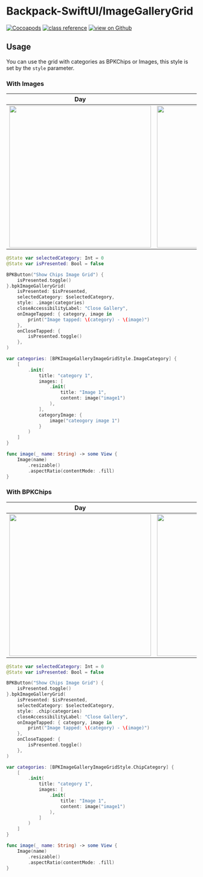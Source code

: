 # Backpack-SwiftUI/ImageGalleryGrid

[![Cocoapods](https://img.shields.io/cocoapods/v/Backpack-SwiftUI.svg?style=flat)](https://cocoapods.org/pods/Backpack-SwiftUI)
[![class reference](https://img.shields.io/badge/Class%20reference-iOS-blue)](https://backpack.github.io/ios/versions/latest/swiftui/Structs/BPKImageGalleryGrid.html)
[![view on Github](https://img.shields.io/badge/Source%20code-GitHub-lightgrey)](https://github.com/backpack/ios/tree/main/Backpack-SwiftUI/ImageGalleryGrid)
 
## Usage

You can use the grid with categories as BPKChips or Images, this style is set by the `style` parameter.

### With Images

| Day | Night |
| --- | --- |
| <img src="https://raw.githubusercontent.com/backpack/ios/main/screenshots/iPhone-swiftui_image-gallery-grid___images_lm.png" alt="" width="375" /> |<img src="https://raw.githubusercontent.com/backpack/ios/main/screenshots/iPhone-swiftui_image-gallery-grid___images_dm.png" alt="" width="375" /> |

```swift
@State var selectedCategory: Int = 0
@State var isPresented: Bool = false

BPKButton("Show Chips Image Grid") {
    isPresented.toggle()
}.bpkImageGalleryGrid(
    isPresented: $isPresented,
    selectedCategory: $selectedCategory,
    style: .image(categories)
    closeAccessibilityLabel: "Close Gallery",
    onImageTapped: { category, image in
        print("Image tapped: \(category) - \(image)")
    },
    onCloseTapped: {
        isPresented.toggle()
    },
)

var categories: [BPKImageGalleryImageGridStyle.ImageCategory] {
    [
        .init(
            title: "category 1",
            images: [
                .init(
                    title: "Image 1",
                    content: image("image1")
                ),
            ],
            categoryImage: {
                image("cateogory image 1")
            }
        )
    ]
}

func image(_ name: String) -> some View {
    Image(name)
        .resizable()
        .aspectRatio(contentMode: .fill)
}
```

### With BPKChips

| Day | Night |
| --- | --- |
| <img src="https://raw.githubusercontent.com/backpack/ios/main/screenshots/iPhone-swiftui_image-gallery-grid___chips_lm.png" alt="" width="375" /> |<img src="https://raw.githubusercontent.com/backpack/ios/main/screenshots/iPhone-swiftui_image-gallery-grid___chips_dm.png" alt="" width="375" /> |

```swift
@State var selectedCategory: Int = 0
@State var isPresented: Bool = false

BPKButton("Show Chips Image Grid") {
    isPresented.toggle()
}.bpkImageGalleryGrid(
    isPresented: $isPresented,
    selectedCategory: $selectedCategory,
    style: .chip(categories)
    closeAccessibilityLabel: "Close Gallery",
    onImageTapped: { category, image in
        print("Image tapped: \(category) - \(image)")
    },
    onCloseTapped: {
        isPresented.toggle()
    },
)

var categories: [BPKImageGalleryImageGridStyle.ChipCategory] {
    [
        .init(
            title: "category 1",
            images: [
                .init(
                    title: "Image 1",
                    content: image("image1")
                ),
            ]
        )
    ]
}

func image(_ name: String) -> some View {
    Image(name)
        .resizable()
        .aspectRatio(contentMode: .fill)
}
```
